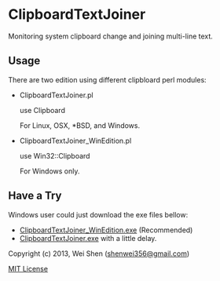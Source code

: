 ClipboardTextJoiner
===================

Monitoring system clipboard change and joining multi-line text.

Usage
-----------

There are two edition using different clipbloard perl modules:

- ClipboardTextJoiner.pl

  use Clipboard

  For Linux, OSX, *BSD, and Windows.

- ClipboardTextJoiner_WinEdition.pl

  use Win32::Clipboard

  For Windows only.

Have a Try
----------

Windows user could just download the exe files bellow:

- [ClipboardTextJoiner_WinEdition.exe](https://github.com/shenwei356/ClipboardTextJoiner/blob/master/ClipboardTextJoiner_WinEdition.exe) (Recommended)
- [ClipboardTextJoiner.exe](https://github.com/shenwei356/ClipboardTextJoiner/blob/master/ClipboardTextJoiner.exe) with a little delay.


Copyright (c) 2013, Wei Shen (shenwei356@gmail.com)

[MIT License](https://github.com/shenwei356/ClipboardTextJoiner/blob/master/LICENSE)